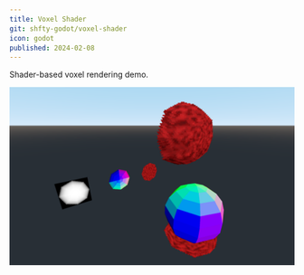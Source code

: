 ```yaml
---
title: Voxel Shader
git: shfty-godot/voxel-shader
icon: godot
published: 2024-02-08
---
```


Shader-based voxel rendering demo.

![Voxel Rendering](screenshot.png)
